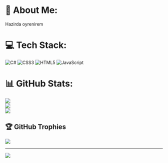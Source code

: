# 💫 About Me:

Hazirda oyrenirem

# 💻 Tech Stack:

![C#](https://img.shields.io/badge/c%23-%23239120.svg?style=for-the-badge&logo=c-sharp&logoColor=white) ![CSS3](https://img.shields.io/badge/css3-%231572B6.svg?style=for-the-badge&logo=css3&logoColor=white) ![HTML5](https://img.shields.io/badge/html5-%23E34F26.svg?style=for-the-badge&logo=html5&logoColor=white) ![JavaScript](https://img.shields.io/badge/javascript-%23323330.svg?style=for-the-badge&logo=javascript&logoColor=%23F7DF1E)

# 📊 GitHub Stats:

![](https://github-readme-stats.vercel.app/api?username=xasiyevsamir&theme=dark&hide_border=false&include_all_commits=false&count_private=false)<br/>
![](https://github-readme-streak-stats.herokuapp.com/?user=xasiyevsamir&theme=dark&hide_border=false)<br/>
![](https://github-readme-stats.vercel.app/api/top-langs/?username=xasiyevsamir&theme=dark&hide_border=false&include_all_commits=false&count_private=false&layout=compact)

## 🏆 GitHub Trophies

![](https://github-profile-trophy.vercel.app/?username=xasiyevsamir&theme=radical&no-frame=false&no-bg=true&margin-w=4)

---

[![](https://visitcount.itsvg.in/api?id=xasiyevsamir&icon=0&color=0)](https://visitcount.itsvg.in)

<!-- Proudly created with GPRM ( https://gprm.itsvg.in ) -->
